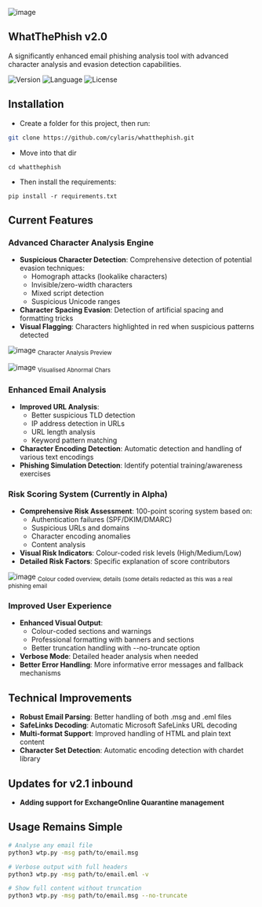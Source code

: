 ![image](https://github.com/user-attachments/assets/961e196d-ddbc-4034-832a-2f18fa7b3682)

## WhatThePhish v2.0

A significantly enhanced email phishing analysis tool with advanced character analysis and evasion detection capabilities.

![Version](https://img.shields.io/badge/Version-2.0-brightgreen)
![Language](https://img.shields.io/badge/Language-Python-blue)
![License](https://img.shields.io/badge/License-MIT-green)

## Installation
- Create a folder for this project, then run:
```bash
git clone https://github.com/cylaris/whatthephish.git
```
- Move into that dir
```
cd whatthephish
```
- Then install the requirements:
```
pip install -r requirements.txt
```

## Current Features

### Advanced Character Analysis Engine
- **Suspicious Character Detection**: Comprehensive detection of potential evasion techniques:
  - Homograph attacks (lookalike characters)
  - Invisible/zero-width characters
  - Mixed script detection
  - Suspicious Unicode ranges
- **Character Spacing Evasion**: Detection of artificial spacing and formatting tricks
- **Visual Flagging**: Characters highlighted in red when suspicious patterns detected

![image](https://github.com/user-attachments/assets/1032aa12-096f-4402-bfcc-71751a96ae67)
<sub> Character Analysis Preview</sub>

![image](https://github.com/user-attachments/assets/b996c19b-d881-48e5-b7ba-3b17438e8792)
<sub> Visualised Abnormal Chars</sub>


### Enhanced Email Analysis
- **Improved URL Analysis**: 
  - Better suspicious TLD detection
  - IP address detection in URLs
  - URL length analysis
  - Keyword pattern matching
- **Character Encoding Detection**: Automatic detection and handling of various text encodings
- **Phishing Simulation Detection**: Identify potential training/awareness exercises

### Risk Scoring System (Currently in Alpha)
- **Comprehensive Risk Assessment**: 100-point scoring system based on: 
  - Authentication failures (SPF/DKIM/DMARC)
  - Suspicious URLs and domains
  - Character encoding anomalies
  - Content analysis
- **Visual Risk Indicators**: Colour-coded risk levels (High/Medium/Low)
- **Detailed Risk Factors**: Specific explanation of score contributors

![image](https://github.com/user-attachments/assets/ea3e3fcd-5060-4b5e-8a43-0fae1f550ee9)
<sub> Colour coded overview, details (some details redacted as this was a real phishing email</sub>

### Improved User Experience
- **Enhanced Visual Output**: 
  - Colour-coded sections and warnings
  - Professional formatting with banners and sections
  - Better truncation handling with --no-truncate option
- **Verbose Mode**: Detailed header analysis when needed
- **Better Error Handling**: More informative error messages and fallback mechanisms

## Technical Improvements

- **Robust Email Parsing**: Better handling of both .msg and .eml files
- **SafeLinks Decoding**: Automatic Microsoft SafeLinks URL decoding
- **Multi-format Support**: Improved handling of HTML and plain text content
- **Character Set Detection**: Automatic encoding detection with chardet library

## Updates for v2.1 inbound
- **Adding support for ExchangeOnline Quarantine management**

## Usage Remains Simple

```bash
# Analyse any email file
python3 wtp.py -msg path/to/email.msg

# Verbose output with full headers
python3 wtp.py -msg path/to/email.eml -v

# Show full content without truncation
python3 wtp.py -msg path/to/email.msg --no-truncate
```
